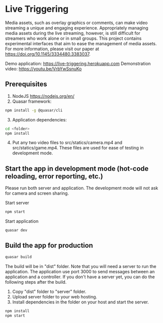 # Live Triggering

Media assets, such as overlay graphics or comments, can make video streaming a unique and engaging experience. Appropriately managing media assets during the live streaming, however, is still difficult for streamers who work alone or in small groups. This project contains experimental interfaces that aim to ease the management of media assets. For more information, please visit our paper at https://doi.org/10.1145/3334480.3383037.

Demo application: https://live-triggering.herokuapp.com
Demonstration video: https://youtu.be/VrbYwSsnuKo

## Prerequisites
1. NodeJS https://nodejs.org/en/
2. Quasar framework:
```bash
npm install -g @quasar/cli
```
3. Application dependencies:
```bash
cd <folder>
npm install
```
4. Put any two video files to src/statics/camera.mp4 and src/statics/game.mp4. These files are used for ease of testing in development mode.

## Start the app in development mode (hot-code reloading, error reporting, etc.)
Please run both server and application. The development mode will not ask for camera and screen sharing.

Start server
```bash
npm start
```

Start application
```bash
quasar dev
```

## Build the app for production
```bash
quasar build
```

The build will be in "dist" folder. Note that you will need a server to run the application. The application use port 3000 to send messages between an application and a controller. If you don't have a server yet, you can do the following steps after the build.

1. Copy "dist" folder to "server" folder.
2. Upload server folder to your web hosting.
3. Install dependencies in the folder on your host and start the server.

```bash
npm install
npm start
```